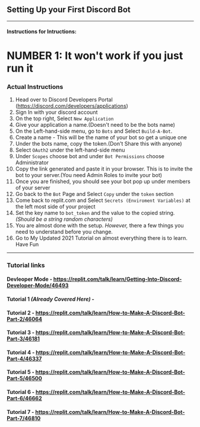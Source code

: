## Setting Up your First Discord Bot
***
#### Instructions for Intructions:
# NUMBER 1: It won't work if you just run it
### Actual Instructions
1. Head over to Discord Developers Portal (https://discord.com/developers/applications)
2. Sign In with your discord account
3. On the top right, Select `New Application`
4. Give your application a name.(Doesn't need to be the bots name)
5. On the Left-hand-side menu, go to `Bots` and Select `Build-A-Bot`.
6. Create a name - This will be the name of your bot so get a unique one
7. Under the bots name, copy the token.(Don't Share this with anyone)
8. Select `OAuth2` under the left-hand-side menu
9. Under `Scopes` choose bot and under `Bot Permissions` choose Administrator
10. Copy the link generated and paste it in your browser. This is to invite the bot to your server.(You need Admin Roles to invite your bot)
11. Once you are finished, you should see your bot pop up under members of your server
12. Go back to the `Bot` Page and Select `Copy` under the `token` section
13. Come back to replit.com and Select `Secrets (Enviroment Variables)` at the left most side of your project
14. Set the key name to `bot_token` and the value to the copied string. *(Should be a string random characters)*
15. You are almost done with the setup. *However,* there a few things you need to understand before you change.
16. Go to My Updated 2021 Tutorial on almost everything there is to learn. Have Fun
***
### Tutorial links
#### Devleoper Mode - https://replit.com/talk/learn/Getting-Into-Discord-Developer-Mode/46493
#### Tutorial 1 *(Already Covered Here)* - 
#### Tutorial 2 - https://replit.com/talk/learn/How-to-Make-A-Discord-Bot-Part-2/46064
#### Tutorial 3 - https://replit.com/talk/learn/How-to-Make-A-Discord-Bot-Part-3/46181
#### Tutorial 4 - https://replit.com/talk/learn/How-to-Make-A-Discord-Bot-Part-4/46337
#### Tutorial 5 - https://replit.com/talk/learn/How-to-Make-A-Discord-Bot-Part-5/46500
#### Tutorial 6 - https://replit.com/talk/learn/How-to-Make-A-Discord-Bot-Part-6/46662
#### Tutorial 7 - https://replit.com/talk/learn/How-to-Make-A-Discord-Bot-Part-7/46810